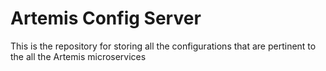 # Artemis Config Server
This is the repository for storing all the
configurations that are pertinent to the all the Artemis microservices